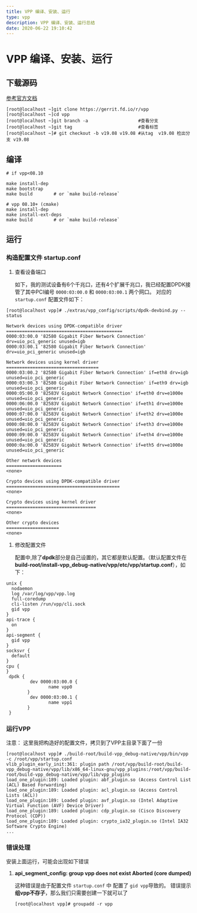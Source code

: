 ```yaml
---
title: VPP 编译、安装、运行
type: vpp
description: VPP 编译、安装、运行总结
date: 2020-06-22 19:10:42
---
```


# VPP 编译、安装、运行

## 下载源码

[参考官方文档](https://wiki.fd.io/view/VPP/Pulling,_Building,_Running,_Hacking_and_Pushing_VPP_Code)

```
[root@localhost ~]git clone https://gerrit.fd.io/r/vpp
[root@localhost ~]cd vpp
[root@localhost ~]git branch -a                   #查看分支
[root@localhost ~]git tag                         #查看标签
[root@localhost ~]# git checkout -b v19.08 v19.08 #从tag  v19.08 检出分支 v19.08
```

## 编译

```
# if vpp<08.10

make install-dep
make bootstrap
make build        # or `make build-release`

# vpp 08.10+ (cmake)
make install-dep
make install-ext-deps
make build        # or `make build-release`
```

## 运行

### 构造配置文件 startup.conf

1. 查看设备端口
   
    如下，我的测试设备有6个千兆口，还有4个扩展千兆口，我已经配置DPDK接管了其中PCI编号 `0000:03:00.0` 和 `0000:03:00.1` 两个网口。
对应的 `startup.conf` 配置文件如下：
   
```
[root@localhost vpp]# ./extras/vpp_config/scripts/dpdk-devbind.py --status

Network devices using DPDK-compatible driver
============================================
0000:03:00.0 '82580 Gigabit Fiber Network Connection' drv=uio_pci_generic unused=igb
0000:03:00.1 '82580 Gigabit Fiber Network Connection' drv=uio_pci_generic unused=igb

Network devices using kernel driver
===================================
0000:03:00.2 '82580 Gigabit Fiber Network Connection' if=eth8 drv=igb unused=uio_pci_generic 
0000:03:00.3 '82580 Gigabit Fiber Network Connection' if=eth9 drv=igb unused=uio_pci_generic 
0000:05:00.0 '82583V Gigabit Network Connection' if=eth0 drv=e1000e unused=uio_pci_generic 
0000:06:00.0 '82583V Gigabit Network Connection' if=eth1 drv=e1000e unused=uio_pci_generic 
0000:07:00.0 '82583V Gigabit Network Connection' if=eth2 drv=e1000e unused=uio_pci_generic 
0000:08:00.0 '82583V Gigabit Network Connection' if=eth3 drv=e1000e unused=uio_pci_generic 
0000:09:00.0 '82583V Gigabit Network Connection' if=eth4 drv=e1000e unused=uio_pci_generic 
0000:0a:00.0 '82583V Gigabit Network Connection' if=eth5 drv=e1000e unused=uio_pci_generic 

Other network devices
=====================
<none>

Crypto devices using DPDK-compatible driver
===========================================
<none>

Crypto devices using kernel driver
==================================
<none>

Other crypto devices
====================
<none>
```

1. 修改配置文件

    配置中,除了**dpdk**部分是自己设置的，其它都是默认配置。（默认配置文件在**build-root/install-vpp_debug-native/vpp/etc/vpp/startup.conf**），如下：

```
unix {
  nodaemon
  log /var/log/vpp/vpp.log
  full-coredump
  cli-listen /run/vpp/cli.sock
  gid vpp
}
api-trace {
  on
}
api-segment {
  gid vpp
}
socksvr {
  default
}
cpu {
}
 dpdk {
         dev 0000:03:00.0 {
                name vpp0
        } 
         dev 0000:03:00.1 {
                name vpp1
        } 
 }
```

### 运行VPP

注意： 这里我把构造好的配置文件，拷贝到了VPP主目录下面了一份

```
[root@localhost vpp]# ./build-root/build-vpp_debug-native/vpp/bin/vpp -c /root/vpp/startup.conf
vlib_plugin_early_init:361: plugin path /root/vpp/build-root/build-vpp_debug-native/vpp/lib/x86_64-linux-gnu/vpp_plugins:/root/vpp/build-root/build-vpp_debug-native/vpp/lib/vpp_plugins
load_one_plugin:189: Loaded plugin: abf_plugin.so (Access Control List (ACL) Based Forwarding)
load_one_plugin:189: Loaded plugin: acl_plugin.so (Access Control Lists (ACL))
load_one_plugin:189: Loaded plugin: avf_plugin.so (Intel Adaptive Virtual Function (AVF) Device Driver)
load_one_plugin:189: Loaded plugin: cdp_plugin.so (Cisco Discovery Protocol (CDP))
load_one_plugin:189: Loaded plugin: crypto_ia32_plugin.so (Intel IA32 Software Crypto Engine)
...

```

### 错误处理

安装上面运行，可能会出现如下错误

1. **api_segment_config: group vpp does not exist Aborted (core dumped)**

    这种错误是由于配置文件 `startup.conf` 中 配置了 `gid vpp`导致的。 错误提示 **组vpp不存子**，那么我们只需要创建一下就可以了

    ```
    [root@localhost vpp]# groupadd -r vpp
    ```


